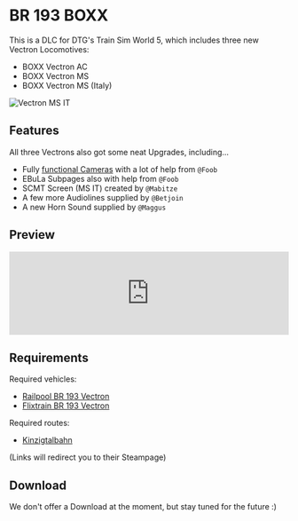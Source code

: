 # BR 193 BOXX

This is a DLC for DTG's Train Sim World 5, which includes three new Vectron Locomotives:
- BOXX Vectron AC
- BOXX Vectron MS
- BOXX Vectron MS (Italy)

![Vectron MS IT](/assets/vectron_boxx_ffmfl.png)

## Features

All three Vectrons also got some neat Upgrades, including...

- Fully [functional Cameras](/projects/modding/vectron_camera.md) with a lot of help from `@Foob`
- EBuLa Subpages also with help from `@Foob`
- SCMT Screen (MS IT) created by `@Mabitze`
- A few more Audiolines supplied by `@Betjoin`
- A new Horn Sound supplied by `@Maggus`

## Preview

<div class="video-container">
    <iframe class="video-iframe" width="100%" src="https://www.youtube.com/embed/CFBezh16YXU?si=tUTe6hhy7TpTC4Gj" title="YouTube video player" frameborder="0" allow="accelerometer; autoplay; clipboard-write; encrypted-media; gyroscope; picture-in-picture; web-share" allowfullscreen></iframe>
</div>

## Requirements

Required vehicles:
- [Railpool BR 193 Vectron](https://store.steampowered.com/app/2970390/Train_Sim_World_5_Railpool_BR_193_Vectron_Loco_AddOn/)
- [Flixtrain BR 193 Vectron](https://store.steampowered.com/app/2970830/Train_Sim_World_5_FlixTrain_BR_193_Vectron_Loco_AddOn/)

Required routes:
- [Kinzigtalbahn](https://store.steampowered.com/app/2970810/Train_Sim_World_5_Frankfurt__Fulda_Kinzigtalbahn_Route_AddOn/)

(Links will redirect you to their Steampage)

## Download

We don't offer a Download at the moment, but stay tuned for the future :)